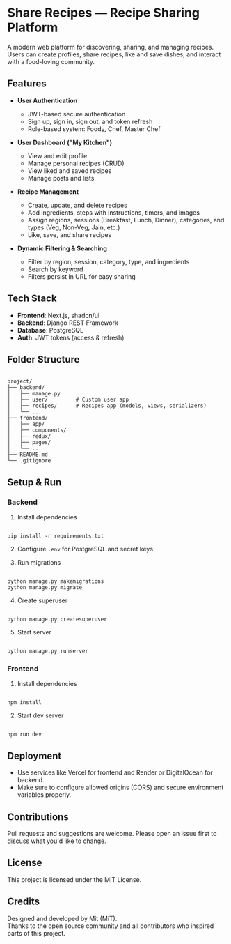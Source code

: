 

# Share Recipes — Recipe Sharing Platform

A modern web platform for discovering, sharing, and managing recipes.  Users can create profiles, share recipes, like and save dishes, and interact with a food-loving community.


## Features

- **User Authentication**
  - JWT-based secure authentication
  - Sign up, sign in, sign out, and token refresh
  - Role-based system: Foody, Chef, Master Chef

- **User Dashboard ("My Kitchen")**
  - View and edit profile
  - Manage personal recipes (CRUD)
  - View liked and saved recipes
  - Manage posts and lists

- **Recipe Management**
  - Create, update, and delete recipes
  - Add ingredients, steps with instructions, timers, and images
  - Assign regions, sessions (Breakfast, Lunch, Dinner), categories, and types (Veg, Non-Veg, Jain, etc.)
  - Like, save, and share recipes

- **Dynamic Filtering & Searching**
  - Filter by region, session, category, type, and ingredients
  - Search by keyword
  - Filters persist in URL for easy sharing

<!-- - **Community Features**
  - Community posts and discussions
  - User badges and roles -->



## Tech Stack

- **Frontend**: Next.js, shadcn/ui
- **Backend**: Django REST Framework
- **Database**: PostgreSQL
- **Auth**: JWT tokens (access & refresh)


## Folder Structure

```

project/
├── backend/
│   ├── manage.py
│   ├── user/         # Custom user app
│   ├── recipes/      # Recipes app (models, views, serializers)
│   └── ...
├── frontend/
│   ├── app/
│   ├── components/
│   ├── redux/
│   ├── pages/
│   └── ...
├── README.md
└── .gitignore

```


## Setup & Run

### Backend

1. Install dependencies

```

pip install -r requirements.txt

```

2. Configure `.env` for PostgreSQL and secret keys

3. Run migrations

```

python manage.py makemigrations
python manage.py migrate

```

4. Create superuser

```

python manage.py createsuperuser

```

5. Start server

```

python manage.py runserver

```


### Frontend

1. Install dependencies

```

npm install

```

2. Start dev server

```

npm run dev

```


## Deployment

- Use services like Vercel for frontend and Render or DigitalOcean for backend.
- Make sure to configure allowed origins (CORS) and secure environment variables properly.



## Contributions

Pull requests and suggestions are welcome. Please open an issue first to discuss what you'd like to change.



## License

This project is licensed under the MIT License.


## Credits

Designed and developed by Mit (MiT).  
Thanks to the open source community and all contributors who inspired parts of this project.





